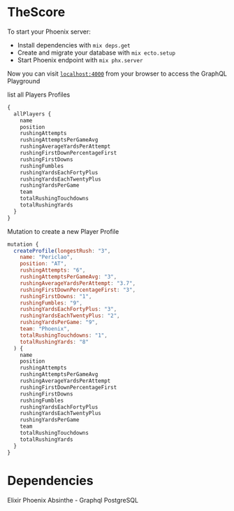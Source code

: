 # TheScore

To start your Phoenix server:

  * Install dependencies with `mix deps.get`
  * Create and migrate your database with `mix ecto.setup`
  * Start Phoenix endpoint with `mix phx.server`

Now you can visit [`localhost:4000`](http://localhost:4000/graphiql) from your browser to
access the GraphQL Playground

list all Players Profiles
```javascript
{
  allPlayers {
    name
    position
    rushingAttempts
    rushingAttemptsPerGameAvg
    rushingAverageYardsPerAttempt
    rushingFirstDownPercentageFirst
    rushingFirstDowns
    rushingFumbles
    rushingYardsEachFortyPlus
    rushingYardsEachTwentyPlus
    rushingYardsPerGame
    team
    totalRushingTouchdowns
    totalRushingYards
  }
}
```

Mutation to create a new Player Profile
```javascript
mutation {
  createProfile(longestRush: "3",
    name: "Periclao",
    position: "AT",
    rushingAttempts: "6",
    rushingAttemptsPerGameAvg: "3",
    rushingAverageYardsPerAttempt: "3.7",
    rushingFirstDownPercentageFirst: "3",
    rushingFirstDowns: "1",
    rushingFumbles: "9",
    rushingYardsEachFortyPlus: "3",
    rushingYardsEachTwentyPlus: "2",
    rushingYardsPerGame: "9",
    team: "Phoenix",
    totalRushingTouchdowns: "1",
    totalRushingYards: "8"
  ) {
    name
    position
    rushingAttempts
    rushingAttemptsPerGameAvg
    rushingAverageYardsPerAttempt
    rushingFirstDownPercentageFirst
    rushingFirstDowns
    rushingFumbles
    rushingYardsEachFortyPlus
    rushingYardsEachTwentyPlus
    rushingYardsPerGame
    team
    totalRushingTouchdowns
    totalRushingYards
  }
}
```

# Dependencies
Elixir
Phoenix
Absinthe - Graphql
PostgreSQL
